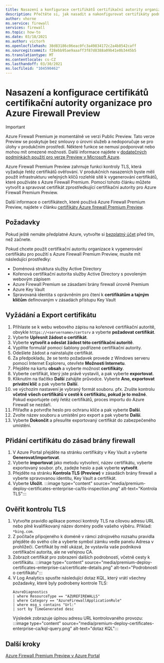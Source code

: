 ```yaml
---
title: Nasazení a konfigurace certifikátů certifikační autority organizace pro Azure Firewall Premium Preview
description: Přečtěte si, jak nasadit a nakonfigurovat certifikáty podnikové CA pro Azure Firewall Premium Preview.
author: vhorne
ms.service: firewall
services: firewall
ms.topic: how-to
ms.date: 03/18/2021
ms.author: victorh
ms.openlocfilehash: 38d83186c06eac0fc3a49834172c2a4b8542caff
ms.sourcegitcommit: f28ebb95ae9aaaff3f87d8388a09b41e0b3445b5
ms.translationtype: MT
ms.contentlocale: cs-CZ
ms.lasthandoff: 03/30/2021
ms.locfileid: "104590462"
---
```

# <a name="deploy-and-configure-enterprise-ca-certificates-for-azure-firewall-preview"></a>Nasazení a konfigurace certifikátů certifikační autority organizace pro Azure Firewall Preview

> [!IMPORTANT]
> Azure Firewall Premium je momentálně ve verzi Public Preview.
> Tato verze Preview se poskytuje bez smlouvy o úrovni služeb a nedoporučuje se pro úlohy v produkčním prostředí. Některé funkce se nemusí podporovat nebo mohou mít omezené možnosti. Další informace najdete v [dodatečných podmínkách použití pro verze Preview v Microsoft Azure](https://azure.microsoft.com/support/legal/preview-supplemental-terms/).


Azure Firewall Premium Preview zahrnuje funkci kontroly TLS, která vyžaduje řetěz certifikátů ověřování. V produkčních nasazeních byste měli použít infrastrukturu veřejných klíčů rozlehlé sítě k vygenerování certifikátů, které používáte s Azure Firewall Premium. Pomocí tohoto článku můžete vytvořit a spravovat certifikát zprostředkující certifikační autority pro Azure Firewall Premium Preview.

Další informace o certifikátech, které používá Azure Firewall Premium Preview, najdete v článku [certifikáty Azure firewall Premium Preview](premium-certificates.md).

## <a name="prerequisites"></a>Požadavky

Pokud ještě nemáte předplatné Azure, vytvořte si [bezplatný účet](https://azure.microsoft.com/free/?WT.mc_id=A261C142F) před tím, než začnete.

Pokud chcete použít certifikační autoritu organizace k vygenerování certifikátu pro použití s Azure Firewall Premium Preview, musíte mít následující prostředky: 

- Doménová struktura služby Active Directory 
- Kořenová certifikační autorita služby Active Directory s povoleným webovým zápisem 
- Azure Firewall Premium se zásadami brány firewall úrovně Premium 
- Azure Key Vault 
- Spravovaná identita s oprávněním pro čtení k **certifikátům a tajným klíčům** definovaným v zásadách přístupu Key Vault 

## <a name="request-and-export-a-certificate"></a>Vyžádání a Export certifikátu

1. Přihlaste se k webu webového zápisu na kořenové certifikační autoritě, obvykle `https://<servername>/certsrv` a vyberte **požadovat certifikát**.
1. Vyberte **Upřesnit žádost o certifikát**.
1. Vyberte **vytvořit a odeslat žádost této certifikační autoritě**.
1. Vyplňte formulář pomocí šablony podřízené certifikační autority.
1. Odešlete žádost a nainstalujte certifikát.
1. Za předpokladu, že se tento požadavek provede z Windows serveru pomocí Internet Exploreru, otevřete **Možnosti Internetu**.
1. Přejděte na kartu **obsah** a vyberte možnost **certifikáty**.
1. Vyberte certifikát, který jste právě vystavili, a pak vyberte **exportovat**.
1. Kliknutím na tlačítko **Další** zahájíte průvodce. Vyberte **Ano, exportovat privátní klíč** a pak vyberte **Další**.
1. ve výchozím nastavení je vybraný formát souboru. pfx. Zrušte kontrolu **včetně všech certifikátů v cestě k certifikátu, pokud je to možné**. Pokud exportujete celý řetěz certifikátů, proces importu do Azure Firewall se nezdaří.
1. Přiřaďte a potvrďte heslo pro ochranu klíče a pak vyberte **Další**.
1. Zvolte název souboru a umístění pro export a pak vyberte **Další**.
1. Vyberte **Dokončit** a přesuňte exportovaný certifikát do zabezpečeného umístění.

## <a name="add-the-certificate-to-a-firewall-policy"></a>Přidání certifikátu do zásad brány firewall

1. V Azure Portal přejděte na stránku certifikáty v Key Vault a vyberte **Generovat/importovat**.
1. Vyberte **importovat** jako metodu vytvoření, název certifikátu, vyberte exportovaný soubor. pfx, zadejte heslo a pak vyberte **vytvořit**.
1. Přejděte na stránku **Kontrola TLS (Preview)** v zásadách brány firewall a vyberte spravovanou identitu, Key Vault a certifikát. 
1. Vyberte **Uložit**.
   :::image type="content" source="media/premium-deploy-certificates-enterprise-ca/tls-inspection.png" alt-text="Kontrola TLS":::

## <a name="validate-tls-inspection"></a>Ověřit kontrolu TLS

1. Vytvořte pravidlo aplikace pomocí kontroly TLS na cílovou adresu URL nebo plně kvalifikovaný název domény podle vašeho výběru.  Příklad: `*bing.com`.
1. Z počítače připojeného k doméně v rámci zdrojového rozsahu pravidla přejděte do svého cíle a vyberte symbol zámku vedle panelu Adresa v prohlížeči. Certifikát by měl ukázat, že vystavila vaše podniková certifikační autorita, ale ne veřejnou CA.
1. Zobrazit certifikát pro zobrazení dalších podrobností, včetně cesty k certifikátu.
   :::image type="content" source="media/premium-deploy-certificates-enterprise-ca/certificate-details.png" alt-text="Podrobnosti o certifikátu":::
1. V Log Analytics spusťte následující dotaz KQL, který vrátí všechny požadavky, které byly podrobeny kontrole TLS:
   ```
   AzureDiagnostics 
   | where ResourceType == "AZUREFIREWALLS" 
   | where Category == "AzureFirewallApplicationRule" 
   | where msg_s contains "Url:" 
   | sort by TimeGenerated desc
   ```
   Výsledek zobrazuje úplnou adresu URL kontrolovaného provozu: :::image type="content" source="media/premium-deploy-certificates-enterprise-ca/kql-query.png" alt-text="dotaz KQL":::

## <a name="next-steps"></a>Další kroky

[Azure Firewall Premium Preview v Azure Portal](premium-portal.md)
